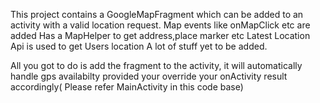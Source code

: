 This project contains a GoogleMapFragment which can be added to an activity with a valid location request.
Map events like onMapClick etc are added
Has a MapHelper to get address,place marker etc
Latest Location Api is used to get Users location
A lot of stuff yet to be added.

All you got to do is add the fragment to the activity, it will automatically handle gps availabilty provided your override your onActivity result accordingly( Please refer MainActivity in this code base)


